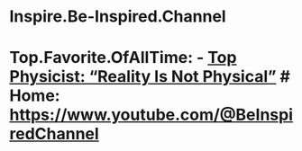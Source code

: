 # Inspire.Be-Inspired.Channel
# Top.Favorite.OfAllTime: - [Top Physicist: “Reality Is Not Physical”](https://youtu.be/pEo6eN9ZVnM) # Home: https://www.youtube.com/@BeInspiredChannel

